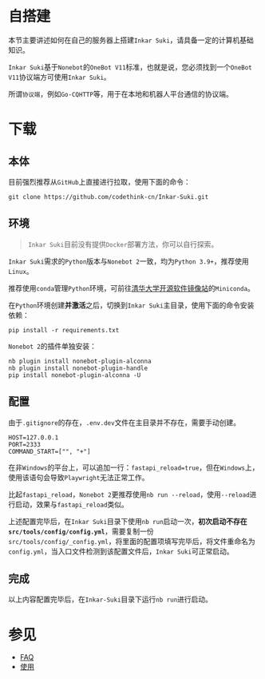 # 自搭建

本节主要讲述如何在自己的服务器上搭建`Inkar Suki`，请具备一定的计算机基础知识。

`Inkar Suki`基于`Nonebot`的`OneBot V11`标准，也就是说，您必须找到一个`OneBot V11`协议端方可使用`Inkar Suki`。

所谓`协议端`，例如`Go-CQHTTP`等，用于在本地和机器人平台通信的协议端。

# 下载

## 本体

目前强烈推荐从`GitHub`上直接进行拉取，使用下面的命令：
```
git clone https://github.com/codethink-cn/Inkar-Suki.git
```

## 环境

> `Inkar Suki`目前没有提供`Docker`部署方法，你可以自行探索。

`Inkar Suki`需求的`Python`版本与`Nonebot 2`一致，均为`Python 3.9+`，推荐使用`Linux`。

推荐使用`conda`管理`Python`环境，可前往[清华大学开源软件镜像站](https://mirrors.tuna.tsinghua.edu.cn/anaconda/miniconda/)的`Miniconda`。

在`Python`环境创建**并激活**之后，切换到`Inkar Suki`主目录，使用下面的命令安装依赖：
```
pip install -r requirements.txt
```

`Nonebot 2`的插件单独安装：
```
nb plugin install nonebot-plugin-alconna
nb plugin install nonebot-plugin-handle
pip install nonebot-plugin-alconna -U
```

## 配置

由于`.gitignore`的存在，`.env.dev`文件在主目录并不存在，需要手动创建。
```
HOST=127.0.0.1
PORT=2333
COMMAND_START=["", "+"]
```

在非`Windows`的平台上，可以追加一行：`fastapi_reload=true`，但在`Windows`上，使用该语句会导致`Playwright`无法正常工作。

比起`fastapi_reload`，`Nonebot 2`更推荐使用`nb run --reload`，使用`--reload`进行启动，效果与`fastapi_reload`类似。

上述配置完毕后，在`Inkar Suki`目录下使用`nb run`启动一次，**初次启动不存在`src/tools/config/config.yml`**，需要复制一份`src/tools/config/_config.yml`，将里面的配置项填写完毕后，将文件重命名为`config.yml`，当入口文件检测到该配置文件后，`Inkar Suki`可正常启动。

## 完成

以上内容配置完毕后，在`Inkar-Suki`目录下运行`nb run`进行启动。

# 参见

* [FAQ](/faq)
* [使用](/usage)